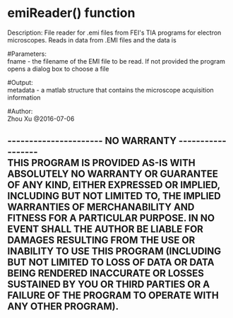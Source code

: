 # emiReader() function
Description:
File reader for .emi files from FEI's TIA programs for electron
microscopes. Reads in data from .EMI files and the data is

#Parameters:  
fname - the filename of the EMI file to be read. If not provided
the program opens a dialog box to choose a file

#Output:  
metadata - a matlab structure that contains the microscope
acquisition information

#Author:   
Zhou Xu 
@2016-07-06

---------------------- NO WARRANTY ------------------  
THIS PROGRAM IS PROVIDED AS-IS WITH ABSOLUTELY NO WARRANTY OR GUARANTEE 
OF ANY KIND, EITHER EXPRESSED OR IMPLIED, INCLUDING BUT NOT LIMITED TO, 
THE IMPLIED WARRANTIES OF MERCHANABILITY AND FITNESS FOR A PARTICULAR PURPOSE. 
IN NO EVENT SHALL THE AUTHOR BE LIABLE FOR DAMAGES RESULTING FROM THE USE OR
INABILITY TO USE THIS PROGRAM (INCLUDING BUT NOT LIMITED TO LOSS OF DATA
OR DATA BEING RENDERED INACCURATE OR LOSSES SUSTAINED BY YOU OR THIRD
PARTIES OR A FAILURE OF THE PROGRAM TO OPERATE WITH ANY OTHER PROGRAM).
------------------------------------------------------------------------

